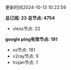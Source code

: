 更新时间2024-10-13 10:22:59

**总订阅: 23**
**总节点: 4754**
- vless节点: 22

**google ping有效节点: 191**
- ss节点: 181
- v2ray节点: 9
- trojan节点: 1

